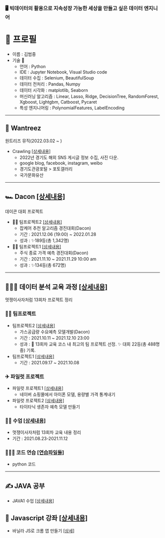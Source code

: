 
### 🖥 빅데이터의 활용으로 지속성장 가능한 세상을 만들고 싶은 데이터 엔지니어

# 📃 프로필
+ 이름 : 김범중
+ 기술 🔧
  - 언어 : Python
  - IDE : Jupyter Notebook, Visual Studio code
  - 데이터 수집 : Selenium, BeautifulSoup
  - 데이터 전처리 : Pandas, Numpy
  - 데이터 시각화 : matplotlib, Seaborn
  - 머신러닝 알고리즘 : Linear, Lasso, Ridge, DecisionTree, RandomForest, Xgboost, Lightgbm, Catboost, Pycaret
  - 특성 엔지니어링 : PolynomialFeatures, LabelEncoding

---

## 💼 Wantreez
원트리즈 뮤직(2022.03.02 ~ )
+ Crawling [[상세내용]](https://github.com/kbjung/Wantreez/tree/main/Crawling)
  - 2022년 경기도 해외 SNS 게시글 정보 수집, 사진 다운.
  -  google blog, facebook, instagram, weibo
  -  경기도관광포털 > 포토갤러리
  -  국가문화유산

---

## 🏎 Dacon [[상세내용]](https://github.com/kbjung/Dacon)
 데이콘 대회 프로젝트

+ 🤝🏼 팀프로젝트2 [[상세내용]](https://github.com/kbjung/Dacon/tree/main/TP2(잡케어))
  - 잡케어 추천 알고리즘 경진대회(Dacon)
  - 기간 : 2021.12.06 (19:00) ~ 2022.01.28
  - 성과 : ✨189등(총 1,342명)
+ 🤝🏼 팀프로젝트1 [[상세내용]](https://github.com/kbjung/Dacon/tree/main/TP1)
  - 주식 종료 가격 예측 경진대회(Dacon)
  - 기간 : 2021.11.10 ~ 2021.11.29 10:00 am
  - 성과 : ✨134등(총 672명)

---

## 👨🏼‍🏫 데이터 분석 교육 과정 [[상세내용]](https://github.com/kbjung/LikeLion_13th_DataCourse)
멋쟁이사자처럼 13회차 프로젝트 정리

### 🤝🏼 팀프로젝트
+ 팀프로젝트2 [[상세내용]](https://github.com/kbjung/LikeLion_13th_DataCourse/tree/main/TP02)
  - 가스공급량 수요예측 모델개발(Dacon)
  - 기간 : 2021.10.11 ~ 2021.12.10 23:00
  - 성과 : 🥇 13회차 교육 코스 내 최고의 팀 프로젝트 선정. ✨ 대회 22등(총 488명 중) 기록.
+ 팀프로젝트1 [[상세내용]](https://github.com/kbjung/LikeLion_13th_DataCourse/tree/main/TP01)
  - 기간 : 2021.09.17 ~ 2021.10.08

### ✈ 파일럿 프로젝트
+ 파일럿 프로젝트1 [[상세내용]](https://github.com/kbjung/LikeLion_13th_DataCourse/tree/main/codeclass/03_crawling/2021.09.14(pilot_project))
  - 네이버 쇼핑몰에서 아이폰 모델, 용량별 가격 통계내기
+ 파일럿 프로젝트2 [[상세내용]](https://github.com/kbjung/LikeLion_13th_DataCourse/tree/main/codeclass/05_merchine_learning/2021.10.20(pilot_project))
  - 타이타닉 생존자 예측 모델 만들기
### ✍🏼 수업 [[상세내용]](https://github.com/kbjung/LikeLion_13th_DataCourse/tree/main/codeclass)
- 멋쟁이사자처럼 13회차 교육 내용 정리
- 기간 : 2021.08.23-2021.11.12

### 🤹🏼‍♂️ 코드 연습 [[연습파일들]](https://github.com/kbjung/LikeLion_13th_DataCourse/tree/main/practice)
+ python 코드 

---

## ✍ JAVA 공부
+ JAVA1 수업 [[상세내용]](https://github.com/kbjung/java_class1)

## 👨 Javascript 강좌 [[상세내용]](https://github.com/kbjung/JS)
+ 바닐라 JS로 크롬 앱 만들기 [[상세]](https://github.com/kbjung/JS/tree/master/momentum)



